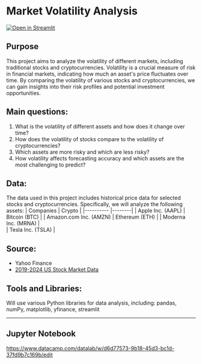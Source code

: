 # Market Volatility Analysis
[![Open in Streamlit](https://static.streamlit.io/badges/streamlit_badge_black_white.svg)](https://da-26-06-24-romaniv-stock-market.streamlit.app/)

## Purpose
This project aims to analyze the volatility of different markets, including traditional stocks and cryptocurrencies. Volatility is a crucial measure of risk in financial markets, indicating how much an asset's price fluctuates over time. By comparing the volatility of various stocks and cryptocurrencies, we can gain insights into their risk profiles and potential investment opportunities.

## Main questions:
1. What is the volatility of different assets and how does it change over time?
2. How does the volatility of stocks compare to the volatility of cryptocurrencies?
3. Which assets are more risky and which are less risky?
4. How volatility affects forecasting accuracy and which assets are the most challenging to predict?

## Data:
The data used in this project includes historical price data for selected stocks and cryptocurrencies. 
Specifically, we will analyze the following assets: 
| Companies | Crypto |
|---------- |--------|
| Apple Inc. (AAPL)   | Bitcoin (BTC)   |
| Amazon.com Inc. (AMZN)   | Ethereum (ETH)   |
| Moderna Inc. (MRNA)   |  
| Tesla Inc. (TSLA)   | 

## Source: 
 - Yahoo Finance
 - [2019-2024 US Stock Market Data](https://www.kaggle.com/datasets/saketk511/2019-2024-us-stock-market-data)

## Tools and Libraries: 
Will use various Python libraries for data analysis, including: pandas, numPy, matplotlib, yfinance, streamlit

---
## Jupyter Notebook
https://www.datacamp.com/datalab/w/d6d77573-9b18-45d3-bc1d-37fd9b7c169b/edit 
